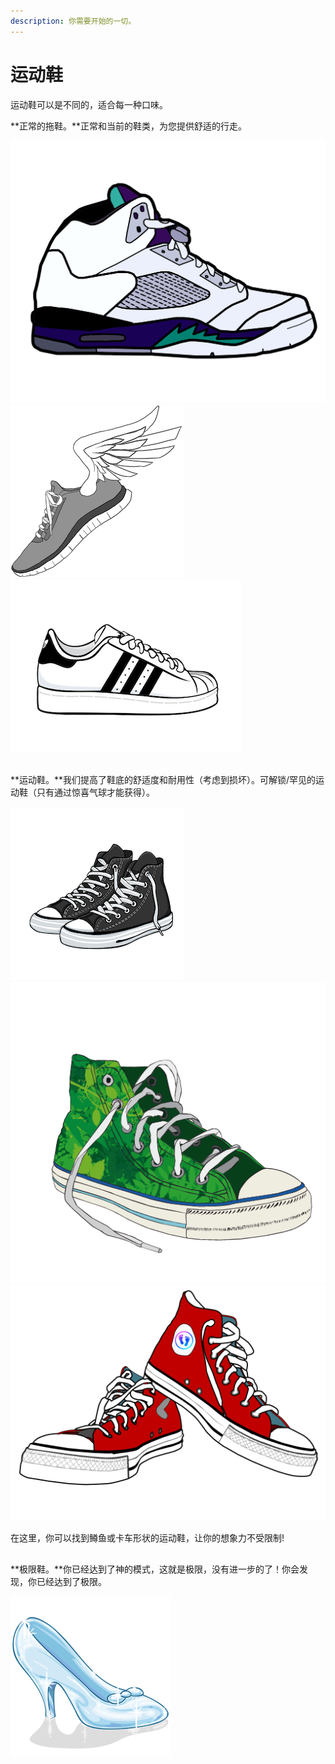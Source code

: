 ```yaml
---
description: 你需要开始的一切。
---
```


# 运动鞋

运动鞋可以是不同的，适合每一种口味。

**正常的拖鞋。**正常和当前的鞋类，为您提供舒适的行走。

![](../../.gitbook/assets/z4.png) ![](../../.gitbook/assets/z12.png) ![](<../../.gitbook/assets/z10 (1).png>)

##

**运动鞋。**我们提高了鞋底的舒适度和耐用性（考虑到损坏）。可解锁/罕见的运动鞋（只有通过惊喜气球才能获得）。

![](../../.gitbook/assets/z14.png) ![](../../.gitbook/assets/z1.png) ![](../../.gitbook/assets/z15.png)

在这里，你可以找到鳟鱼或卡车形状的运动鞋，让你的想象力不受限制!

##

**极限鞋。**你已经达到了神的模式，这就是极限，没有进一步的了！你会发现，你已经达到了极限。

![](<../../.gitbook/assets/z6b (1).png>)
